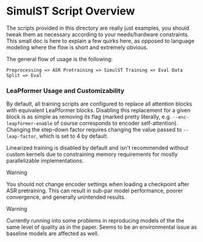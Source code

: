 # SimulST Script Overview

The scripts provided in this directory are really just examples, you should tweak them as necessary according to your needs/hardware constraints. This small doc is here to explain a few quirks here, as opposed to language modeling where the flow is short and extremely obvious.

The general flow of usage is the following:

```
Preprocessing => ASR Pretraining => SimulST Training => Eval Data Split => Eval
```

### LeaPformer Usage and Customizability

By default, all training scripts are configured to replace all attention blocks with equivalent LeaPformer blocks. Disabling this replacement for a given block is as simple as removing its flag (marked pretty literally, e.g. `--enc-leapformer-enable` of course corresponds to encoder self-attention). Changing the step-down factor requires changing the value passed to `--leap-factor`, which is set to 4 by default. 

Linearized training is disabled by default and isn't recommended without custom kernels due to constraining memory requirements for mostly parallelizable implementations.

> [!WARNING]  
> You should not change encoder settings when loading a checkpoint after ASR pretraining. This can result in sub-par model performance, poorer convergence, and generally unintended results.

> [!WARNING]  
> Currently running into some problems in reproducing models of the the same level of quality as in the paper. Seems to be an environmental issue as baseline models are affected as well. 
